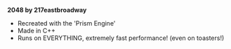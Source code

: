 **2048 by 217eastbroadway**

- Recreated with the 'Prism Engine'
- Made in C++
- Runs on EVERYTHING, extremely fast performance! (even on toasters!)
